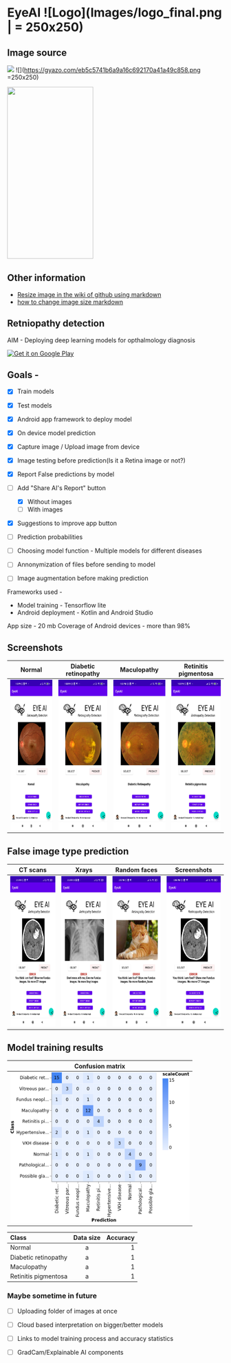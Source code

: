 # EyeAI   ![Logo](Images/logo_final.png | = 250x250)


## Image source


![](https://gyazo.com/eb5c5741b6a9a16c692170a41a49c858.png)
![](https://gyazo.com/eb5c5741b6a9a16c692170a41a49c858.png =250x250)

<img src="https://camo.githubusercontent.com/331400aee821efda2e36ee9b3bc8bce93b975109/68747470733a2f2f6779617a6f2e636f6d2f65623563353734316236613961313663363932313730613431613439633835382e706e67" alt="" data-canonical-src="https://gyazo.com/eb5c5741b6a9a16c692170a41a49c858.png" width="200" height="400" />


## Other information

- [Resize image in the wiki of github using markdown](http://stackoverflow.com/questions/24383700/resize-image-in-the-wiki-of-github-using-markdown)
- [how to change image size markdown](http://stackoverflow.com/questions/14675913/how-to-change-image-size-markdown)

## Retniopathy detection 


AIM - Deploying deep learning models for opthalmology diagnosis

[![Get it on Google Play](https://lisk.io/sites/default/files/pictures/2020-01/download_on_the_play_store_badge.svg)](https://play.google.com/store/apps/)


## Goals - 
- [x] Train models
- [x] Test models
- [x] Android app framework to deploy model
- [x] On device model prediction
- [x] Capture image / Upload image from device
- [x] Image testing before prediction(Is it a Retina image or not?)
- [x] Report False predictions by model
- [ ] Add "Share AI's Report" button
    - [x] Without images 
    - [ ] With images 
- [x] Suggestions to improve app button 
- [ ] Prediction probabilities
- [ ] Choosing model function - Multiple models for different diseases
- [ ] Annonymization of files before sending to model
- [ ] Image augmentation before making prediction


Frameworks used - 
- Model training - Tensorflow lite
- Android deployment - Kotlin and Android Studio


App size - 20 mb 
Coverage of Android devices - more than 98% 


## Screenshots
| Normal                  |  Diabetic retinopathy | Maculopathy | Retinitis pigmentosa |
| :---:                     |     :---:      |          :---: |          :---: |
| <img src="Images/Correct_diagnosis003.jpg" alt="Normal" height=350/> | <img src="Images/Correct_diagnosis002.jpg" alt="Maculopathy" height=350/>   |   <img src="Images/Correct_diagnosis001.jpg" alt="Diabetic retinopathy" height=350 />  |   <img src="Images/Correct_diagnosis004.jpg" alt="Retinitis pigmentosa" height=350 />  |


## False image type prediction
| CT scans                   |  Xrays | Random faces | Screenshots |
| :---:                     |     :---:      |          :---: |          :---: |
| <img src="Images/False_prediction_detection003.jpg" alt="CT_scan" height=350/> | <img src="Images/False_prediction_xray.jpg" alt="Xrays" height=350/>   |   <img src="Images/False_prediction_detection006.jpg" alt="Random faces" height=350 />  |   <img src="Images/False_prediction_detection003.jpg" alt="Screenshots" height=350 />  |

## Model training results
|            Confusion matrix | 
|                      :---:      |
|  <img src="Images/cm.png" alt="Xrays" height=350/>   |

| Class                    | Data size | Accuracy |
| :---                     | :---:   | ---: |
| Normal                   |   a     |   1  |
| Diabetic retinopathy     |   a     |   1  |
| Maculopathy              |   a     |   1  |
| Retinitis pigmentosa     |   a     |   1  |


### Maybe sometime in future
- [ ] Uploading folder of images at once
- [ ] Cloud based interpretation on bigger/better models
- [ ] Links to model training process and accuracy statistics
- [ ] GradCam/Explainable AI components

